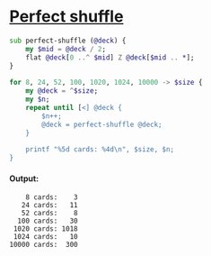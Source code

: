 [1]: https://rosettacode.org/wiki/Perfect_shuffle

# [Perfect shuffle][1]

```raku
sub perfect-shuffle (@deck) {
    my $mid = @deck / 2;
    flat @deck[0 ..^ $mid] Z @deck[$mid .. *];
}
 
for 8, 24, 52, 100, 1020, 1024, 10000 -> $size {
    my @deck = ^$size;
    my $n;
    repeat until [<] @deck {
        $n++;
        @deck = perfect-shuffle @deck;
    }
 
    printf "%5d cards: %4d\n", $size, $n;
}
```

#### Output:
```
    8 cards:    3
   24 cards:   11
   52 cards:    8
  100 cards:   30
 1020 cards: 1018
 1024 cards:   10
10000 cards:  300
```